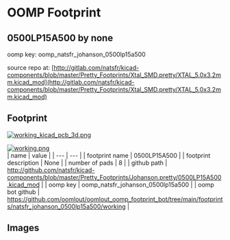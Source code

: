 # OOMP Footprint  
## 0500LP15A500  by none  
  
oomp key: oomp_natsfr_johanson_0500lp15a500  
  
source repo at: [http://gitlab.com/natsfr/kicad-components/blob/master/Pretty_Footprints/Xtal_SMD.pretty/XTAL_5.0x3.2mm.kicad_mod](http://gitlab.com/natsfr/kicad-components/blob/master/Pretty_Footprints/Xtal_SMD.pretty/XTAL_5.0x3.2mm.kicad_mod)  
## Footprint  
  
[![working_kicad_pcb_3d.png](working_kicad_pcb_3d_600.png)](working_kicad_pcb_3d.png)  
  
[![working.png](working_600.png)](working.png)  
| name | value | 
| --- | --- | 
| footprint name | 0500LP15A500 | 
| footprint description | None | 
| number of pads | 8 | 
| github path | http://github.com/natsfr/kicad-components/blob/master/Pretty_Footprints/Johanson.pretty/0500LP15A500.kicad_mod | 
| oomp key | oomp_natsfr_johanson_0500lp15a500 | 
| oomp bot github | https://github.com/oomlout/oomlout_oomp_footprint_bot/tree/main/footprints/natsfr_johanson_0500lp15a500/working | 
## Images  
